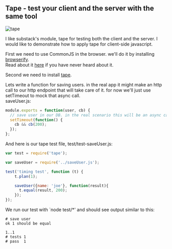 ## Tape - test your client and the server with the same tool

![tape](https://a248.e.akamai.net/camo.github.com/50dd49050de38c87a28ab6aa0b09bbe2d042cba1/687474703a2f2f737562737461636b2e6e65742f696d616765732f746170655f64726976652e706e67)

I like substack's module, tape for testing both the client and the server.
I would like to demonstrate how to apply tape for client-side javascript.

First we need to use CommonJS in the browser. we'll do it by installing [browserify](https://github.com/substack/node-browserify).  
Read about it [here](https://github.com/oren/oren.github.com/blob/master/posts/browserify.md) if you have never heard about it.

Second we need to install [tape](https://github.com/substack/tape). 

Lets write a function for saving users. in the real app it might make an http call to our http endpoint that will take care of it. for now we'll just use setTimeout to mock that async call.  
saveUser.js:

```js
module.exports = function(user, cb) {
  // save user in our DB. in the real scenario this will be an async call to an http endpoint
  setTimeout(function() {
    cb && cb(200);
  });
};
```

And here is our tape test file, test/test-saveUser.js:

```js
var test = require('tape');

var saveUser = require('../saveUser.js');

test('timing test', function (t) {
    t.plan(1);

    saveUser({name: 'joe'}, function(result){
      t.equal(result, 200);
    });
});
```

We run our test with `node test/*' and should see output similar to  this:

    # save user
    ok 1 should be equal

    1..1
    # tests 1
    # pass  1

